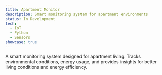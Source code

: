 ```yaml
---
title: Apartment Monitor
description: Smart monitoring system for apartment environments
status: In Development
tech:
  - IoT
  - Python
  - Sensors
showcase: true
---
```


A smart monitoring system designed for apartment living. Tracks environmental conditions, energy usage, and provides insights for better living conditions and energy efficiency. 